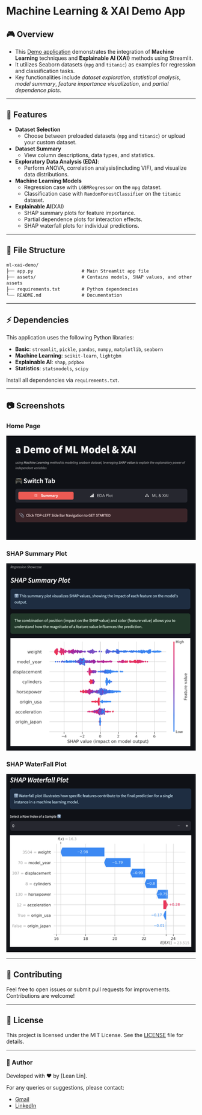 # <i class="robot"></i> Machine Learning & XAI Demo App

## 🎮 Overview

- This [Demo application](https://ml-xai-showcase-toolkit.streamlit.app/) demonstrates the integration of **Machine Learning** techniques and **Explainable AI (XAI)** methods using Streamlit.
- It utilizes Seaborn datasets (`mpg` and `titanic`) as examples for regression and classification tasks.
- Key functionalities include *dataset exploration*, *statistical analysis*, *model summary*, *feature importance visualization*, and *partial dependence plots*.

---

## 📎 Features

- **Dataset Selection**
  - Choose between preloaded datasets (`mpg` and `titanic`) or upload your custom dataset.
- **Dataset Summary**
  - View column descriptions, data types, and statistics.
- **Exploratory Data Analysis (EDA)**:
  - Perform ANOVA, correlation analysis(including VIF), and visualize data distributions.
- **Machine Learning Models**
  - Regression case with `LGBMRegressor` on the `mpg` dataset.
  - Classification case with `RandomForestClassifier` on the `titanic` dataset.
- **Explainable AI**(XAI)
  - SHAP summary plots for feature importance.
  - Partial dependence plots for interaction effects.
  - SHAP waterfall plots for individual predictions.

---

## 📂 File Structure

```plaintext
ml-xai-demo/
├── app.py                  # Main Streamlit app file
├── assets/                 # Contains models, SHAP values, and other assets
├── requirements.txt        # Python dependencies
└── README.md               # Documentation
```

---

## ⚡ Dependencies

This application uses the following Python libraries:

- **Basic**: `streamlit`, `pickle`, `pandas`, `numpy`, `matplotlib`, `seaborn`
- **Machine Learning**: `scikit-learn`, `lightgbm`
- **Explainable AI**: `shap`, `pdpbox`
- **Statistics**: `statsmodels`, `scipy`

Install all dependencies via `requirements.txt`.

---

## 📷 Screenshots

### Home Page
![Home Page](assets/home_page.png)

### SHAP Summary Plot
![SHAP Summary Plot](assets/shap_summary.png)

### SHAP WaterFall Plot
![SHAP WaterFall Plot](assets/shap_waterfall.png)

---

## 📃 Contributing

Feel free to open issues or submit pull requests for improvements. Contributions are welcome!

---

## 🧰 License

This project is licensed under the MIT License. See the [LICENSE](LICENSE) file for details.

---

### 👾 Author
Developed with ❤️ by [Lean Lin]. 

For any queries or suggestions, please contact:
- [Gmail](mailto:xphoenixx32@gmail.com)
- [LinkedIn](https://www.linkedin.com/in/leanlin/)

